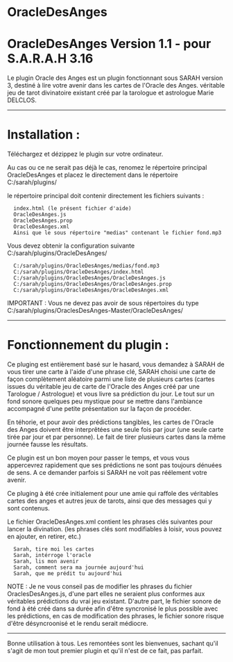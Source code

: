 # OracleDesAnges

OracleDesAnges Version 1.1 - pour S.A.R.A.H 3.16
================================================

Le plugin Oracle des Anges est un plugin fonctionnant sous SARAH version 3, destiné à lire votre avenir dans les cartes de l'Oracle des Anges. véritable jeu de tarot divinatoire existant créé par la tarologue et astrologue Marie DELCLOS.

-----------------------------------------------------------------------------------------------------

Installation :
============

Téléchargez et dézippez le plugin sur votre ordinateur.

Au cas ou ce ne serait pas déjà le cas, renomez le répertoire principal OracleDesAnges et placez le directement dans le répertoire C:/sarah/plugins/

le répertoire principal doit contenir directement les fichiers suivants :
      
      index.html (le présent fichier d'aide)
      OracleDesAnges.js
      OracleDesAnges.prop
      OracleDesAnges.xml
      Ainsi que le sous répertoire "medias" contenant le fichier fond.mp3

Vous devez obtenir la configuration suivante C:/sarah/plugins/OracleDesAnges/

      C:/sarah/plugins/OracleDesAnges/medias/fond.mp3
      C:/sarah/plugins/OracleDesAnges/index.html
      C:/sarah/plugins/OracleDesAnges/OracleDesAnges.js
      C:/sarah/plugins/OracleDesAnges/OracleDesAnges.prop
      C:/sarah/plugins/OracleDesAnges/OracleDesAnges.xml
      
IMPORTANT : Vous ne devez pas avoir de sous répertoires du type C:/sarah/plugins/OraclesDesAnges-Master/OracleDesAnges/

-----------------------------------------------------------------------------------------------------

Fonctionnement du plugin :
========================

Ce pluging est entièrement basé sur le hasard, vous demandez à SARAH de vous tirer une carte à l'aide d'une phrase clé, SARAH choisi une carte de façon complètement aléatoire parmi une liste de plusieurs cartes (cartes issues du véritable jeu de carte de l'Oracle des Anges créé par une Tarologue / Astrologue) et vous livre sa prédiction du jour. Le tout sur un fond sonore quelques peu mystique pour se mettre dans l'ambiance accompagné d'une petite présentation sur la façon de procéder.

En téhorie, et pour avoir des prédictions tangibles, les cartes de l'Oracle des Anges doivent être interprêtées une seule fois par jour (une seule carte tirée par jour et par personne). Le fait de tirer plusieurs cartes dans la même journée fausse les résultats.

Ce plugin est un bon moyen pour passer le temps, et vous vous appercevrez rapidement que ses prédictions ne sont pas toujours dénuées de sens. A ce demander parfois si SARAH ne voit pas réélement votre avenir.

Ce pluging à été crée initialement pour une amie qui raffole des véritables cartes des anges et autres jeux de tarots, ainsi que des messages qui y sont contenus.

Le fichier OracleDesAnges.xml contient les phrases clés suivantes pour lancer la divination. (les phrases clés sont modifiables à loisir, vous pouvez en ajouter, en retirer, etc.)

      Sarah, tire moi les cartes
      Sarah, intérroge l'oracle
      Sarah, lis mon avenir
      Sarah, comment sera ma journée aujourd'hui
      Sarah, que me prédit tu aujourd'hui

NOTE : Je ne vous conseil pas de modifier les phrases du fichier OraclesDesAnges.js, d'une part elles ne seraient plus conformes aux véritables prédictions du vrai jeu existant. D'autre part, le fichier sonore de fond à été créé dans sa durée afin d'être syncronisé le plus possible avec les prédictions, en cas de modification des phrases, le fichier sonore risque d'être désyncroonisé et le rendu serait médiocre.

-----------------------------------------------------------------------------------------------------

Bonne utilisation à tous.
Les remontées sont les bienvenues, sachant qu'il s'agit de mon tout premier plugin et qu'il n'est de ce fait, pas parfait.
